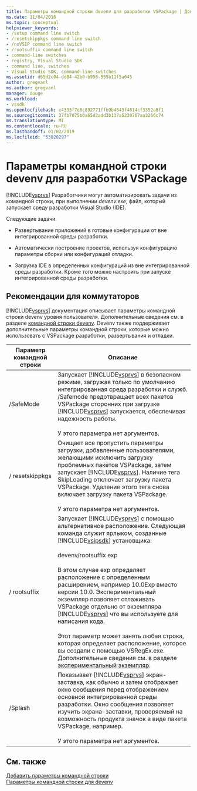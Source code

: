 ```yaml
---
title: Параметры командной строки devenv для разработки VSPackage | Документация Майкрософт
ms.date: 11/04/2016
ms.topic: conceptual
helpviewer_keywords:
- /setup command line switch
- /resetskippkgs command line switch
- /noVSIP command line switch
- /rootsuffix command line switch
- command-line switches
- registry, Visual Studio SDK
- command line, switches
- Visual Studio SDK, command-line switches
ms.assetid: d65d2c04-dd84-42b0-b956-555b11f5a645
author: gregvanl
ms.author: gregvanl
manager: douge
ms.workload:
- vssdk
ms.openlocfilehash: e4333f7e0c892771ffb9b4643f4814cf3352a8f1
ms.sourcegitcommit: 37fb7075b0a65d2add3b137a5230767aa3266c74
ms.translationtype: MT
ms.contentlocale: ru-RU
ms.lasthandoff: 01/02/2019
ms.locfileid: "53820297"
---
```

# <a name="devenv-command-line-switches-for-vspackage-development"></a>Параметры командной строки devenv для разработки VSPackage
[!INCLUDE[vsprvs](../code-quality/includes/vsprvs_md.md)] Разработчики могут автоматизировать задачи из командной строки, при выполнении *devenv.exe*, файл, который запускает среду разработки Visual Studio (IDE).  

 Следующие задачи.  

-   Развертывание приложений в готовые конфигурации от вне интегрированной среды разработки.  

-   Автоматически построение проектов, используя конфигурацию параметры сборки или конфигураций отладки.  

-   Загрузка IDE в определенных конфигураций из вне интегрированной среды разработки. Кроме того можно настроить при запуске интегрированной среды разработки.  

## <a name="guidelines-for-switches"></a>Рекомендации для коммутаторов  
 [!INCLUDE[vsprvs](../code-quality/includes/vsprvs_md.md)] документация описывает параметры командной строки devenv уровня пользователя. Дополнительные сведения см. в разделе [командной строки devenv](../ide/reference/devenv-command-line-switches.md). Devenv также поддерживает дополнительные параметры командной строки, которые можно использовать с VSPackage разработки, развертывания и отладки.  


| Параметр командной строки | Описание |
|---------------------| - |
| /SafeMode | Запускает [!INCLUDE[vsprvs](../code-quality/includes/vsprvs_md.md)] в безопасном режиме, загружая только по умолчанию интегрированная среда разработки и служб. /Safemode предотвращает всех пакетов VSPackage сторонних при загрузке [!INCLUDE[vsprvs](../code-quality/includes/vsprvs_md.md)] запускается, обеспечивая надежность работы.<br /><br /> У этого параметра нет аргументов. |
| / resetskippkgs | Очищает все пропустить параметры загрузки, добавленные пользователями, желающими исключить загрузку проблемных пакетов VSPackage, затем запускает [!INCLUDE[vsprvs](../code-quality/includes/vsprvs_md.md)]. Наличие тега SkipLoading отключает загрузку пакета VSPackage. Удаление этого тега снова включает загрузку пакета VSPackage.<br /><br /> У этого параметра нет аргументов. |
| / rootsuffix | Запускает [!INCLUDE[vsprvs](../code-quality/includes/vsprvs_md.md)] с помощью альтернативное расположение. Следующая команда служит ярлыком, созданные [!INCLUDE[vsipsdk](../extensibility/includes/vsipsdk_md.md)] установщика:<br /><br /> devenv/rootsuffix exp<br /><br /> В этом случае exp определяет расположение с определенным расширением, например 10.0Exp вместо версии 10.0. Экспериментальный экземпляр позволяет отлаживать VSPackage отдельно от экземпляра [!INCLUDE[vsprvs](../code-quality/includes/vsprvs_md.md)] что вы используете для написания кода.<br /><br /> Этот параметр может занять любая строка, которая определяет расположение, которое вы создали с помощью VSRegEx.exe. Дополнительные сведения см. в разделе [экспериментальный экземпляр](../extensibility/the-experimental-instance.md). |
| /Splash | Показывает [!INCLUDE[vsprvs](../code-quality/includes/vsprvs_md.md)] экран-заставка, как обычно и затем отображает окно сообщения перед отображением основной интегрированной среды разработки. Окно сообщения позволяет изучить экрана-заставки, проверяемый на возможность продукта значок в виде пакета VSPackage, например.<br /><br /> У этого параметра нет аргументов. |

## <a name="see-also"></a>См. также  
 [Добавить параметры командной строки](../extensibility/adding-command-line-switches.md)   
 [Параметры командной строки для devenv](../ide/reference/devenv-command-line-switches.md)